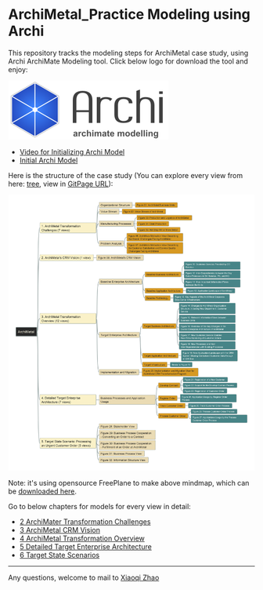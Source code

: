 # ArchiMetal_Practice Modeling using Archi
 
 This repository tracks the modeling steps for ArchiMetal case study, using Archi ArchiMate Modeling tool. Click below logo for download the tool and enjoy:

[![Archi_Logo](./img/Archi_Logo.png)](https://www.archimatetool.com/download/)

- [Video for Initializing Archi Model](https://youtu.be/8zRQ65DApk8)
- [Initial Archi Model](Model_Files/initial_model.archimate)

Here is the structure of the case study (You can explore every view from here: [tree](./ArchiMetal-Views-Structure.html), view in [GitPage URL](https://yasenstar.github.io/ArchiMetal_Practice/)):

![file structure](img/ArchiMetal-Views-Structure.jpg)

Note: it's using opensource FreePlane to make above mindmap, which can be [downloaded here](https://sourceforge.net/projects/freeplane/).

Go to below chapters for models for every view in detail:

- [2 ArchiMater Transformation Challenges](2_ArchiMetal_Transformation_Challenges.md)
- [3 ArchiMetal CRM Vision](./3_ArchiMetal_CRM_Vision.md)
- [4 ArchiMetal Transformation Overview](./4_ArchiMetal_Transformation_Overview.md)
- [5 Detailed Target Enterprise Architecture](./5_Detailed_Target_Enterprise_Architecture.md)
- [6 Target State Scenarios](./6_Target_State_Scenarios.md)

---
Any questions, welcome to mail to [Xiaoqi Zhao](mailto:xiaoqizhao@outlook.com)